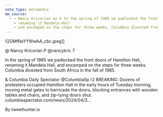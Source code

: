 ```yaml
---
note_type: metamedia
mm_source:
  - - Nancy Kricorian on X In the spring of 1985 we padlocked the front doors of Hamilton Hall
    - renaming it Mandela Hall
    - and encamped on the steps for three weeks. Columbia divested from South Africa in the fall of 1985.  X.md
---
```


![[GMfNsYYWwAA_cbc.jpeg]]

@ Nancy Kricorian
P @nancykric
7

In the spring of 1985 we padlocked the
front doors of Hamilton Hall, renaming it
Mandela Hall, and encamped on the
steps for three weeks. Columbia
divested from South Africa in the fall of
1985.

& Columbia Daily Spectator @ColumbiaSp r2
BREAKING: Dozens of protesters occupied Hamilton Hall
in the early hours of Tuesday morning, moving metal gates
to barricade the doors, blocking entrances with wooden
tables and chairs, and zip-tying doors shut.
columbiaspectator.com/news/2024/04/3...

By tweethunter.io

